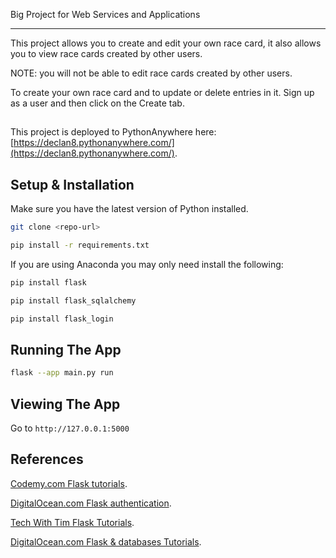 Big Project for Web Services and Applications

****
This project allows you to create and edit your own race card, it also allows you to view race cards created by other users.

NOTE: you will not be able to edit race cards created by other users.

To create your own race card and to update or delete entries in it. Sign up as a user and then click on the Create tab.
## 

This project is deployed to PythonAnywhere here:  [https://declan8.pythonanywhere.com/](https://declan8.pythonanywhere.com/).

## Setup & Installation

Make sure you have the latest version of Python installed.

```bash
git clone <repo-url>
```

```bash
pip install -r requirements.txt
```
 
If you are using Anaconda you may only need install the following:

```bash
pip install flask
```
```bash
pip install flask_sqlalchemy
```
```bash
pip install flask_login
```

## Running The App

```bash
flask --app main.py run
```

## Viewing The App

Go to `http://127.0.0.1:5000`

## References


[Codemy.com Flask tutorials](https://www.youtube.com/playlist?list=PLCC34OHNcOtolz2Vd9ZSeSXWc8Bq23yEz/).

[DigitalOcean.com Flask authentication](https://www.digitalocean.com/community/tutorials/how-to-add-authentication-to-your-app-with-flask-login).

[Tech With Tim Flask Tutorials](https://www.youtube.com/@TechWithTim/videos).

[DigitalOcean.com Flask & databases Tutorials](https://www.digitalocean.com/community/tutorials/how-to-use-flask-sqlalchemy-to-interact-with-databases-in-a-flask-application).
        

